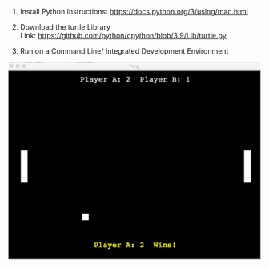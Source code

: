1. Install Python
Instructions: https://docs.python.org/3/using/mac.html

2. Download the turtle Library <br>
Link: https://github.com/python/cpython/blob/3.9/Lib/turtle.py

3. Run on a Command Line/ Integrated Development Environment

![Pong Game Image](res/Pong-Game.png)
